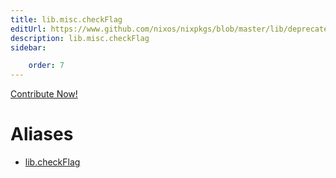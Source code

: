 ```yaml
---
title: lib.misc.checkFlag
editUrl: https://www.github.com/nixos/nixpkgs/blob/master/lib/deprecated.nix#L57C15
description: lib.misc.checkFlag
sidebar:

    order: 7
---
```


<a href="https://www.github.com/nixos/nixpkgs/blob/master/lib/deprecated.nix#L57C15">Contribute Now!</a>


# Aliases

- [lib.checkFlag](/reference/libcheckFlag)


